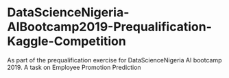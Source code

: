 # DataScienceNigeria-AIBootcamp2019-Prequalification-Kaggle-Competition
As part of the prequalification exercise for DataScienceNigeria AI bootcamp 2019. A task on Employee Promotion Prediction
